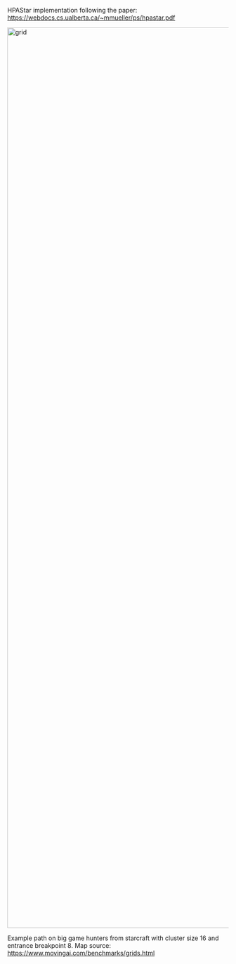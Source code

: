 HPAStar implementation following the paper: https://webdocs.cs.ualberta.ca/~mmueller/ps/hpastar.pdf

<img width="2048" height="2048" alt="grid" src="https://github.com/user-attachments/assets/a91f0c9f-c779-47d5-9324-d35df0ecf6b0" />

Example path on big game hunters from starcraft with cluster size 16 and entrance breakpoint 8. Map source: https://www.movingai.com/benchmarks/grids.html
